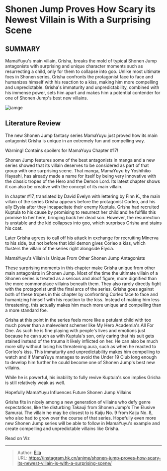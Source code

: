 # Shonen Jump Proves How Scary its Newest Villain is With a Surprising Scene


## SUMMARY 



  MamaYuyu&#39;s main villain, Grisha, breaks the mold of typical Shonen Jump antagonists with surprising and unique character moments such as resurrecting a child, only for them to collapse into goo.   Unlike most ultimate foes in Shonen series, Grisha confronts the protagonist face to face and humanizes himself with his reaction to a kiss, making him more compelling and unpredictable.   Grisha&#39;s immaturity and unpredictability, combined with his immense power, sets him apart and makes him a potential contender for one of Shonen Jump&#39;s best new villains.  

![iamge](https://static1.srcdn.com/wordpress/wp-content/uploads/2024/01/corleo-in-front-of-a-lion-in-mamayuyu.jpg)

## Literature Review

The new Shonen Jump fantasy series MamaYuyu just proved how its main antagonist Grisha is unique in an extremely fun and compelling way.




Warning! Contains spoilers for MamaYuyu Chapter #17!




Shonen Jump features some of the best antagonists in manga and a new series showed that its villain deserves to be considered as part of that group with one surprising scene. That manga, MamaYuyu by Yoshihiko Hayashi, has already made a name for itself by being very innovative with the classic tropes of the Hero and the Demon Lord. Its latest chapter shows it can also be creative with the concept of its main villain.

In chapter #17, translated by David Evelyn with lettering by Finn K., the main villain of the series Grisha appears before the protagonist Corleo, and his ally Elysia after they incapacitate their enemy Kuptula. Grisha had recruited Kuptula to his cause by promising to resurrect her child and he fulfills this promise to her here, bringing back her dead son. However, the resurrection is unstable and the kid collapses into goo, which surprises Grisha and stains his coat.

          




Later Grisha agrees to call off his attack in exchange for recruiting Minerva to his side, but not before that idol demon gives Corleo a kiss, which flusters the villain of the series right alongside Elysia.


 MamaYuyu&#39;s Villain Is Unique From Other Shonen Jump Antagonists 
          

These surprising moments in this chapter make Grisha unique from other main antagonists in Shonen Jump. Most of the time the ultimate villain of a Shonen series is treated as a serious and aloof figure, more dignified than the more commonplace villains beneath them. They also rarely directly fight with the protagonist until the final arcs of the series. Grisha goes against both of these tropes in this chapter by confronting Corleo face to face and humanizing himself with his reaction to the kiss. Instead of making him less threatening, this actually makes him much more unique and compelling than a more standard foe.




Grisha at this point in the series feels more like a petulant child with too much power than a malevolent schemer like My Hero Academia&#39;s All For One. As such he is fine playing with people&#39;s lives and emotions just because he can such as with Kuptula&#39;s son, only caring that his suit gets stained instead of the trauma it likely inflicted on her. He can also be much more silly without losing his threatening aura, such as when he reacted to Corleo&#39;s kiss. This immaturity and unpredictability makes him compelling to watch and if MamaYuyu manages to avoid the Under 19 Club long enough to develop him further he could become one of Shonen Jump&#39;s best new villains.



While he is powerful, his inability to fully revive Kuptula&#39;s son implies Grisha is still relatively weak as well.






 Hopefully MamaYuyu Influences Future Shonen Jump Villains 
          




Grisha fits in nicely among a new generation of villains who defy genre expectations, like the disturbing Takauji from Shonen Jump&#39;s The Elusive Samurai. The villain he may be closest to is Kaiju No. 9 from Kaiju No. 8, who also had to grow over the course of that series. Hopefully even more new Shonen Jump series will be able to follow in MamaYuyu&#39;s example and create compelling and unpredictable villains like Grisha.

Read on Viz



---

> Author: [Ella](https://instagram.hk.cn/)  
> URL: https://instagram.hk.cn/anime/shonen-jump-proves-how-scary-its-newest-villain-is-with-a-surprising-scene/  

